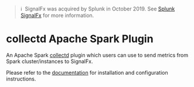 >ℹ️&nbsp;&nbsp;SignalFx was acquired by Splunk in October 2019. See [Splunk SignalFx](https://www.splunk.com/en_us/investor-relations/acquisitions/signalfx.html) for more information.

# collectd Apache Spark Plugin

An Apache Spark [collectd](http://www.collectd.org/) plugin which users can use
to send metrics from Spark cluster/instances to SignalFx.

Please refer to the [documentation](https://docs.signalfx.com/en/latest/integrations/integrations-reference/integrations.apache.spark.html) for
installation and configuration instructions.
